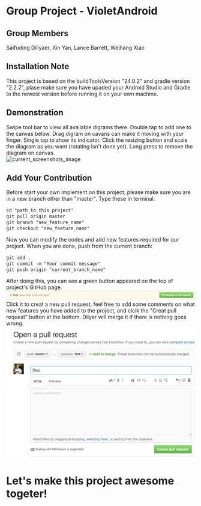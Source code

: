 # Group Project - VioletAndroid

## Group Members
Saifuding Diliyaer, Xin Yan, Lance Barrett, Weihang Xiao


## Installation Note
This project is based on the buildToolsVersion "24.0.2" and gradle version "2.2.2", plase make sure you have upaded your Android Studio and Gradle to the newest version before running it on your own machine. 


## Demonstration
Swipe tool bar to view all available digrams there. Double tap to add one to the canvas below. Drag digram on cavans can make it moving with your finger. Single tap to show its indicator. Click the resizing button and scale the diagram as you want (rotating isn't done yet). Long press to remove the diagram on canvas.  
<img src="https://github.com/weihangxiao/VioletDroid/blob/master/screenshots/gif-11:16.gif" alt="current_screenshots_image" width="300">

## Add Your Contribution
Before start your own implement on this project, please make sure you are in a new branch other than "master". Type these in terminal:
```
cd "path_to_this_project"
git pull origin master
git branch "new_feature_name"
git checkout "new_feature_name"
```
Now you can modify the codes and add new features required for our project. When you are done, push from the current branch:
```
git add .
git commit -m "Your commit message"
git push origin "current_branch_name"
```
After doing this, you can see a green button appeared on the top of project's GitHub page. 
<img src="https://github.com/dilyar85/VioletDroid/blob/master/screenshots/compare&pullrequest.png" alt="create_pull_request_image">
Click it to creat a new pull request, feel free to add some comments on what new features you have added to the project, and clcik the "Creat pull request" button at the bottom. Dilyar will merge it if there is nothing goes wrong. 
<img src="https://github.com/dilyar85/VioletDroid/blob/master/screenshots/create_pull_request.png" alt="creat_pull_requst_image">

# Let's make this project awesome togeter! 

